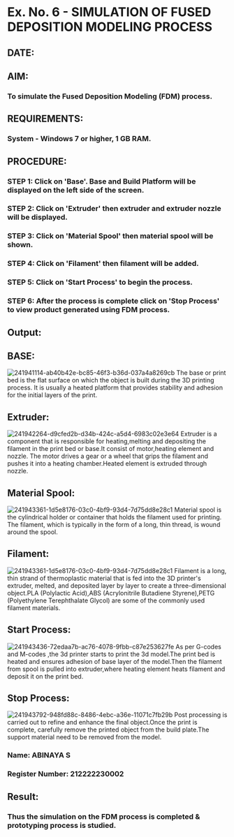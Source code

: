 # Ex. No. 6 - SIMULATION OF FUSED DEPOSITION MODELING PROCESS

## DATE: 
## AIM:
### To simulate the Fused Deposition Modeling (FDM) process.

## REQUIREMENTS:
### System - Windows 7 or higher, 1 GB RAM.

## PROCEDURE:
### STEP 1: Click on 'Base'. Base and Build Platform will be displayed on the left side of the screen.
### STEP 2: Click on 'Extruder' then extruder and extruder nozzle will be displayed.
### STEP 3: Click on 'Material Spool' then material spool will be shown.
### STEP 4: Click on 'Filament' then filament will be added.
### STEP 5: Click on 'Start Process' to begin the process.
### STEP 6: After the process is complete click on 'Stop Process' to view product generated using FDM process.

## Output:
## BASE:
![241941114-ab40b42e-bc85-46f3-b36d-037a4a8269cb](https://github.com/mathes6112004/Ex.-No---6.-SIMULATION-OF-FUSED-DEPOSITION-MODELING-PROCESS/assets/119477782/fadc2d2c-65df-408d-bc38-e8d11f28030c)
The base or print bed is the flat surface on which the object is built during the 3D printing process. It is usually a heated platform that provides stability and adhesion for the initial layers of the print.
## Extruder:
![241942264-d9cfed2b-d34b-424c-a5d4-6983c02e3e64](https://github.com/mathes6112004/Ex.-No---6.-SIMULATION-OF-FUSED-DEPOSITION-MODELING-PROCESS/assets/119477782/da4ba379-cb5f-47c8-8f3d-f8b0cdcf4937)
Extruder is a component that is responsible for heating,melting and depositing the filament in the print bed or base.It consist of motor,heating element and nozzle. The motor drives a gear or a wheel that grips the filament and pushes it into a heating chamber.Heated element is extruded through nozzle.
## Material Spool:
![241943361-1d5e8176-03c0-4bf9-93d4-7d75dd8e28c1](https://github.com/mathes6112004/Ex.-No---6.-SIMULATION-OF-FUSED-DEPOSITION-MODELING-PROCESS/assets/119477782/9fd2b10d-e9e7-4109-a70d-67a0dd21d3a2)
Material spool is the cylindrical holder or container that holds the filament used for printing. The filament, which is typically in the form of a long, thin thread, is wound around the spool.
## Filament:
![241943361-1d5e8176-03c0-4bf9-93d4-7d75dd8e28c1](https://github.com/mathes6112004/Ex.-No---6.-SIMULATION-OF-FUSED-DEPOSITION-MODELING-PROCESS/assets/119477782/8aefe647-4e4c-4b02-b793-ff6e667888cb)
Filament is a long, thin strand of thermoplastic material that is fed into the 3D printer's extruder, melted, and deposited layer by layer to create a three-dimensional object.PLA (Polylactic Acid),ABS (Acrylonitrile Butadiene Styrene),PETG (Polyethylene Terephthalate Glycol) are some of the commonly used filament materials.
## Start Process:
![241943436-72edaa7b-ac76-4078-9fbb-c87e253627fe](https://github.com/mathes6112004/Ex.-No---6.-SIMULATION-OF-FUSED-DEPOSITION-MODELING-PROCESS/assets/119477782/3838ee59-baff-4203-9781-4f1f52fc5f0b)
As per G-codes and M-codes ,the 3d printer starts to print the 3d model.The print bed is heated and ensures adhesion of base layer of the model.Then the filament from spool is pulled into extruder,where heating element heats filament and deposit it on the print bed.
## Stop Process:
![241943792-948fd88c-8486-4ebc-a36e-11071c7fb29b](https://github.com/mathes6112004/Ex.-No---6.-SIMULATION-OF-FUSED-DEPOSITION-MODELING-PROCESS/assets/119477782/5214d7a4-ed94-414b-bae8-a346bc60dec9)
Post processing is carried out to refine and enhance the final object.Once the print is complete, carefully remove the printed object from the build plate.The support material need to be removed from the model.
### Name: ABINAYA S
### Register Number: 212222230002

## Result:
### Thus the simulation on the FDM process is completed & prototyping process is studied.
